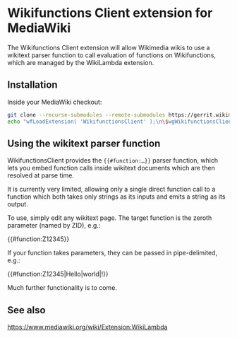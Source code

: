 # Wikifunctions Client extension for MediaWiki

The Wikifunctions Client extension will allow Wikimedia wikis to use a wikitext parser function to call evaluation of functions on Wikifunctions, which are managed by the WikiLambda extension.

## Installation

Inside your MediaWiki checkout:


```bash
git clone --recurse-submodules --remote-submodules https://gerrit.wikimedia.org/r/mediawiki/extensions/WikifunctionsClient extensions/WikifunctionsClient
echo "wfLoadExtension( 'WikifunctionsClient' );\n\$wgWikifunctionsClientEnableParserFunction = true;" >> LocalSettings.php
```

## Using the wikitext parser function

WikifunctionsClient provides the `{{#function:…}}` parser function, which lets you embed function calls inside wikitext documents which are then resolved at parse time.

It is currently very limited, allowing only a single direct function call to a function which both takes only strings as its inputs and emits a string as its output.

To use, simply edit any wikitext page. The target function is the zeroth parameter (named by ZID), e.g.:

  {{#function:Z12345}}

If your function takes parameters, they can be passed in pipe-delimited, e.g.:

  {{#function:Z12345|Hello|world|!}}

Much further functionality is to come.

## See also

<https://www.mediawiki.org/wiki/Extension:WikiLambda>
